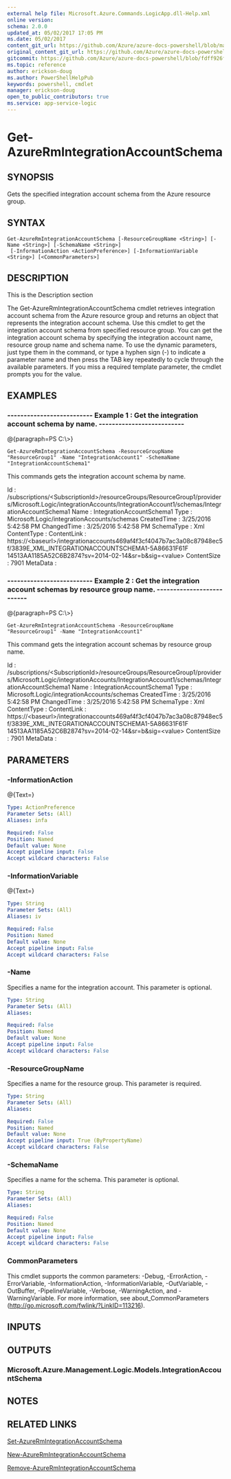 ```yaml
---
external help file: Microsoft.Azure.Commands.LogicApp.dll-Help.xml
online version:
schema: 2.0.0
updated_at: 05/02/2017 17:05 PM
ms.date: 05/02/2017
content_git_url: https://github.com/Azure/azure-docs-powershell/blob/master/azureps-cmdlets-docs/ResourceManager/AzureRM.LogicApp/v1.0.8/Get-AzureRmIntegrationAccountSchema.md
original_content_git_url: https://github.com/Azure/azure-docs-powershell/blob/master/azureps-cmdlets-docs/ResourceManager/AzureRM.LogicApp/v1.0.8/Get-AzureRmIntegrationAccountSchema.md
gitcommit: https://github.com/Azure/azure-docs-powershell/blob/fdff926f5dd35f9020f210f87b450464ba162edc
ms.topic: reference
author: erickson-doug
ms.author: PowerShellHelpPub
keywords: powershell, cmdlet
manager: erickson-doug
open_to_public_contributors: true
ms.service: app-service-logic
---
```


# Get-AzureRmIntegrationAccountSchema

## SYNOPSIS
Gets the specified integration account schema from the Azure resource group.

## SYNTAX

```
Get-AzureRmIntegrationAccountSchema [-ResourceGroupName <String>] [-Name <String>] [-SchemaName <String>]
 [-InformationAction <ActionPreference>] [-InformationVariable <String>] [<CommonParameters>]
```

## DESCRIPTION
This is the Description section

The Get-AzureRmIntegrationAccountSchema cmdlet retrieves integration account schema from the Azure resource group and returns an object that represents the integration account schema.
Use this cmdlet to get the integration account schema from specified resource group.
You can get the integration account schema by specifying the integration account name, resource group name and schema name.
To use the dynamic parameters, just type them in the command, or type a hyphen sign (-) to indicate a parameter name and then press the TAB key repeatedly to cycle through the available parameters.
If you miss a required template parameter, the cmdlet prompts you for the value.

## EXAMPLES

### --------------------------  Example 1 : Get the integration account schema by name.  --------------------------
@{paragraph=PS C:\\\>}



```
Get-AzureRmIntegrationAccountSchema -ResourceGroupName "ResourceGroup1" -Name "IntegrationAccount1" -SchemaName "IntegrationAccountSchema1"
```

This commands gets the integration account schema by name.

Id                   : /subscriptions/\<SubscriptionId\>/resourceGroups/ResourceGroup1/providers/Microsoft.Logic/integrationAccounts/IntegrationAccount1/schemas/IntegrationAccountSchema1
Name                 : IntegrationAccountSchema1
Type                 : Microsoft.Logic/integrationAccounts/schemas
CreatedTime          : 3/25/2016 5:42:58 PM
ChangedTime          : 3/25/2016 5:42:58 PM
SchemaType           : Xml
ContentType          : 
ContentLink          : https://\<baseurl\>/integrationaccounts469af4f3cf4047b7ac3a08c87948ec5f/3839E_XML_INTEGRATIONACCOUNTSCHEMA1-5A86631F61F
                       14513AA1185A52C6B2874?sv=2014-02-14&sr=b&sig=\<value\>
ContentSize          : 7901
MetaData             :

### --------------------------  Example 2 : Get the integration account schemas by resource group name.  --------------------------
@{paragraph=PS C:\\\>}



```
Get-AzureRmIntegrationAccountSchema -ResourceGroupName "ResourceGroup1" -Name "IntegrationAccount1"
```

This command gets the integration account schemas by resource group name.

Id                   : /subscriptions/\<SubscriptionId\>/resourceGroups/ResourceGroup1/providers/Microsoft.Logic/integrationAccounts/IntegrationAccount1/schemas/IntegrationAccountSchema1
Name                 : IntegrationAccountSchema1
Type                 : Microsoft.Logic/integrationAccounts/schemas
CreatedTime          : 3/25/2016 5:42:58 PM
ChangedTime          : 3/25/2016 5:42:58 PM
SchemaType           : Xml
ContentType          : 
ContentLink          : https://\<baseurl\>/integrationaccounts469af4f3cf4047b7ac3a08c87948ec5f/3839E_XML_INTEGRATIONACCOUNTSCHEMA1-5A86631F61F
                       14513AA1185A52C6B2874?sv=2014-02-14&sr=b&sig=\<value\>
ContentSize          : 7901
MetaData             :

## PARAMETERS

### -InformationAction
@{Text=}

```yaml
Type: ActionPreference
Parameter Sets: (All)
Aliases: infa

Required: False
Position: Named
Default value: None
Accept pipeline input: False
Accept wildcard characters: False
```

### -InformationVariable
@{Text=}

```yaml
Type: String
Parameter Sets: (All)
Aliases: iv

Required: False
Position: Named
Default value: None
Accept pipeline input: False
Accept wildcard characters: False
```

### -Name
Specifies a name for the integration account.
This parameter is optional.

```yaml
Type: String
Parameter Sets: (All)
Aliases: 

Required: False
Position: Named
Default value: None
Accept pipeline input: False
Accept wildcard characters: False
```

### -ResourceGroupName
Specifies a name for the resource group.
This parameter is required.

```yaml
Type: String
Parameter Sets: (All)
Aliases: 

Required: False
Position: Named
Default value: None
Accept pipeline input: True (ByPropertyName)
Accept wildcard characters: False
```

### -SchemaName
Specifies a name for the schema.
This parameter is optional.

```yaml
Type: String
Parameter Sets: (All)
Aliases: 

Required: False
Position: Named
Default value: None
Accept pipeline input: False
Accept wildcard characters: False
```

### CommonParameters
This cmdlet supports the common parameters: -Debug, -ErrorAction, -ErrorVariable, -InformationAction, -InformationVariable, -OutVariable, -OutBuffer, -PipelineVariable, -Verbose, -WarningAction, and -WarningVariable. For more information, see about_CommonParameters (http://go.microsoft.com/fwlink/?LinkID=113216).

## INPUTS

## OUTPUTS

### Microsoft.Azure.Management.Logic.Models.IntegrationAccountSchema

## NOTES

## RELATED LINKS

[Set-AzureRmIntegrationAccountSchema]()

[New-AzureRmIntegrationAccountSchema]()

[Remove-AzureRmIntegrationAccountSchema]()

